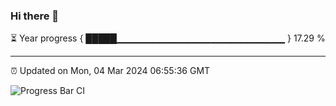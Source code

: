 ### Hi there 👋

⏳ Year progress { █████▁▁▁▁▁▁▁▁▁▁▁▁▁▁▁▁▁▁▁▁▁▁▁▁▁ } 17.29 %

---

⏰ Updated on Mon, 04 Mar 2024 06:55:36 GMT

![Progress Bar CI](https://github.com/Shyam-Makwana/GitHub-Actions-Demo/workflows/Progress%20Bar%20CI/badge.svg)
